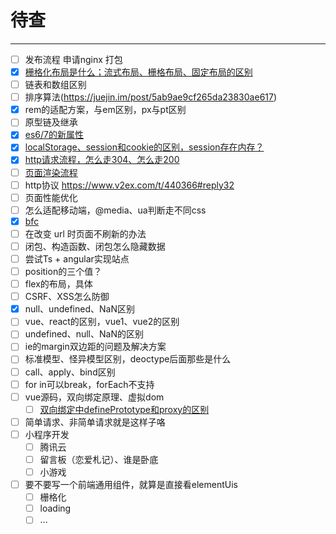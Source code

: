 # 待查

------------

- [ ] 发布流程 申请nginx 打包
- [x] [栅格化布局是什么；流式布局、栅格布局、固定布局的区别](./layout-grid-flow-fixed.md)
- [ ] 链表和数组区别
- [ ] 排序算法(https://juejin.im/post/5ab9ae9cf265da23830ae617)
- [x] rem的适配方案，与em区别，px与pt区别
- [ ] 原型链及继承
- [x] [es6/7的新属性](./es-6-7.md)
- [x] [localStorage、session和cookie的区别，session存在内存？](./session-cookie.md)
- [x] [http请求流程，怎么走304、怎么走200](http-request-status)
- [ ] [页面渲染流程]()
- [ ] http协议 https://www.v2ex.com/t/440366#reply32
- [ ] 页面性能优化
- [ ] 怎么适配移动端，@media、ua判断走不同css
- [x] [bfc](./bfc.md)
- [ ] 在改变 url 时页面不刷新的办法
- [ ] 闭包、构造函数、闭包怎么隐藏数据
- [ ] 尝试Ts + angular实现站点
- [ ] position的三个值？
- [ ] flex的布局，具体
- [ ] CSRF、XSS怎么防御
- [x] null、undefined、NaN区别
- [ ] vue、react的区别，vue1、vue2的区别
- [ ] undefined、null、NaN的区别
- [ ] ie的margin双边距的问题及解决方案
- [ ] 标准模型、怪异模型区别，deoctype后面那些是什么
- [ ] call、apply、bind区别
- [ ] for in可以break，forEach不支持
- [ ] vue源码，双向绑定原理、虚拟dom
    - [ ] [双向绑定中definePrototype和proxy的区别](https://juejin.im/post/5acd0c8a6fb9a028da7cdfaf?utm_source=gold_browser_extension)
- [ ] 简单请求、非简单请求就是这样子咯
- [ ] 小程序开发
    - [ ] 腾讯云
    - [ ] 留言板（恋爱札记）、谁是卧底
    - [ ] 小游戏
- [ ] 要不要写一个前端通用组件，就算是直接看elementUis
    - [ ] 栅格化
    - [ ] loading
    - [ ] ...